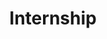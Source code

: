 ---
employer: "If P&C Insurance"
division: "Data & Analytics"
timespan: "Jun 2020 Aug 2020"
title: "Internship"
role: "Data warehouse developer"
description: "I worked with development, testing and maintainance of DW solutions using Teradata SQL, as well as 
statistical reporting through the use of Tableau. He also supervised fellow students who were located within the same 
division."
---